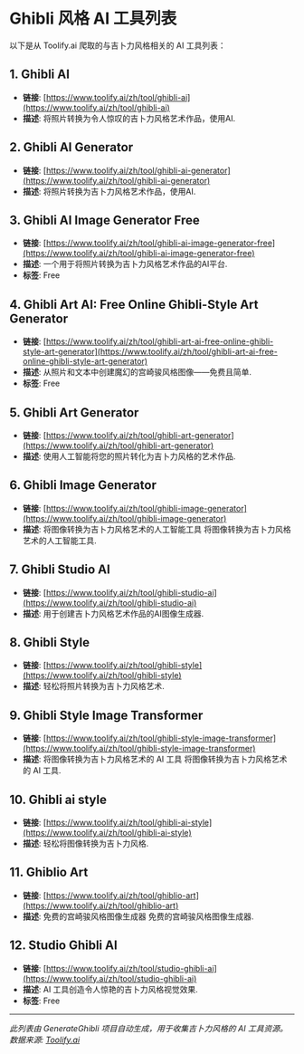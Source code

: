 # Ghibli 风格 AI 工具列表

以下是从 Toolify.ai 爬取的与吉卜力风格相关的 AI 工具列表：

## 1. Ghibli AI

- **链接**: [https://www.toolify.ai/zh/tool/ghibli-ai](https://www.toolify.ai/zh/tool/ghibli-ai)
- **描述**: 将照片转换为令人惊叹的吉卜力风格艺术作品，使用AI.

## 2. Ghibli AI Generator

- **链接**: [https://www.toolify.ai/zh/tool/ghibli-ai-generator](https://www.toolify.ai/zh/tool/ghibli-ai-generator)
- **描述**: 将照片转换为吉卜力风格艺术作品，使用AI.

## 3. Ghibli AI Image Generator Free

- **链接**: [https://www.toolify.ai/zh/tool/ghibli-ai-image-generator-free](https://www.toolify.ai/zh/tool/ghibli-ai-image-generator-free)
- **描述**: 一个用于将照片转换为吉卜力风格艺术作品的AI平台.
- **标签**: Free

## 4. Ghibli Art AI: Free Online Ghibli-Style Art Generator

- **链接**: [https://www.toolify.ai/zh/tool/ghibli-art-ai-free-online-ghibli-style-art-generator](https://www.toolify.ai/zh/tool/ghibli-art-ai-free-online-ghibli-style-art-generator)
- **描述**: 从照片和文本中创建魔幻的宫崎骏风格图像——免费且简单.
- **标签**: Free

## 5. Ghibli Art Generator

- **链接**: [https://www.toolify.ai/zh/tool/ghibli-art-generator](https://www.toolify.ai/zh/tool/ghibli-art-generator)
- **描述**: 使用人工智能将您的照片转化为吉卜力风格的艺术作品.

## 6. Ghibli Image Generator

- **链接**: [https://www.toolify.ai/zh/tool/ghibli-image-generator](https://www.toolify.ai/zh/tool/ghibli-image-generator)
- **描述**: 将图像转换为吉卜力风格艺术的人工智能工具 将图像转换为吉卜力风格艺术的人工智能工具.

## 7. Ghibli Studio AI

- **链接**: [https://www.toolify.ai/zh/tool/ghibli-studio-ai](https://www.toolify.ai/zh/tool/ghibli-studio-ai)
- **描述**: 用于创建吉卜力风格艺术作品的AI图像生成器.

## 8. Ghibli Style

- **链接**: [https://www.toolify.ai/zh/tool/ghibli-style](https://www.toolify.ai/zh/tool/ghibli-style)
- **描述**: 轻松将照片转换为吉卜力风格艺术.

## 9. Ghibli Style Image Transformer

- **链接**: [https://www.toolify.ai/zh/tool/ghibli-style-image-transformer](https://www.toolify.ai/zh/tool/ghibli-style-image-transformer)
- **描述**: 将图像转换为吉卜力风格艺术的 AI 工具 将图像转换为吉卜力风格艺术的 AI 工具.

## 10. Ghibli ai style

- **链接**: [https://www.toolify.ai/zh/tool/ghibli-ai-style](https://www.toolify.ai/zh/tool/ghibli-ai-style)
- **描述**: 轻松将图像转换为吉卜力风格.

## 11. Ghiblio Art

- **链接**: [https://www.toolify.ai/zh/tool/ghiblio-art](https://www.toolify.ai/zh/tool/ghiblio-art)
- **描述**: 免费的宫崎骏风格图像生成器 免费的宫崎骏风格图像生成器.

## 12. Studio Ghibli AI

- **链接**: [https://www.toolify.ai/zh/tool/studio-ghibli-ai](https://www.toolify.ai/zh/tool/studio-ghibli-ai)
- **描述**: AI 工具创造令人惊艳的吉卜力风格视觉效果.
- **标签**: Free


---

*此列表由 GenerateGhibli 项目自动生成，用于收集吉卜力风格的 AI 工具资源。*
*数据来源: [Toolify.ai](https://www.toolify.ai/)*

